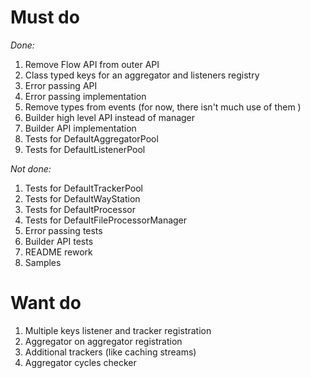 # Must do
_Done:_
1. Remove Flow API from outer API
1. Class typed keys for an aggregator and listeners registry
1. Error passing API
1. Error passing implementation
1. Remove types from events (for now, there isn't much use of them )
1. Builder high level API instead of manager
1. Builder API implementation
1. Tests for DefaultAggregatorPool
1. Tests for DefaultListenerPool

_Not done:_

1. Tests for DefaultTrackerPool
1. Tests for DefaultWayStation
1. Tests for DefaultProcessor
1. Tests for DefaultFileProcessorManager
1. Error passing tests
1. Builder API tests
1. README rework
1. Samples

# Want do
1. Multiple keys listener and tracker registration
1. Aggregator on aggregator registration
1. Additional trackers (like caching streams)
1. Aggregator cycles checker